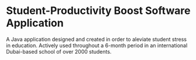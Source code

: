 # Student-Productivity Boost Software Application
 A Java application designed and created in order to aleviate student stress in education. Actively used throughout a 6-month period in an international Dubai-based school of over 2000 students.

